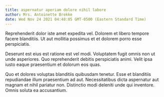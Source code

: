 ```yaml
---
title: aspernatur aperiam dolore nihil labore
author: Mrs. Antoinette Brekke
date: Wed Nov 24 2021 04:48:05 GMT-0500 (Eastern Standard Time)
---
```

Reprehenderit dolor iste amet expedita vel. Dolorem et libero tempore facere blanditiis. Ut aut mollitia possimus et et dolorem porro esse perspiciatis.

 Deserunt est eius est ratione est vel modi. Voluptatem fugit omnis non ut unde asperiores. Quo reprehenderit debitis perspiciatis animi. Velit ipsa iusto eaque praesentium et dolorum eos quas.

 Quo et dolores voluptas blanditiis quibusdam tenetur. Esse et blanditiis repudiandae illum praesentium ad aut. Necessitatibus dicta aspernatur aut magnam et nihil pariatur non. Distinctio modi deleniti unde qui inventore. Omnis soluta ea accusantium.